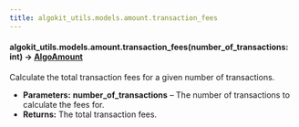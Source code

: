 ```yaml
---
title: algokit_utils.models.amount.transaction_fees
---
```


#### algokit_utils.models.amount.transaction_fees(number_of_transactions: int) → [AlgoAmount](/reference/algokit-utils-py/api/AlgoAmount#AlgoAmount)

Calculate the total transaction fees for a given number of transactions.

- **Parameters:**
  **number_of_transactions** – The number of transactions to calculate the fees for.
- **Returns:**
  The total transaction fees.
